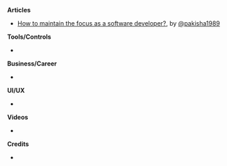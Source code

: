 **Articles**

* [How to maintain the focus as a software developer?](https://medium.com/flawless-app-stories/how-to-maintain-the-focus-as-a-software-developer-d43aeb25693c), by [@pakisha1989](https://twitter.com/pakisha1989)

**Tools/Controls**

* 
**Business/Career**

* 

**UI/UX**

* 

**Videos**

*

**Credits**

* 
